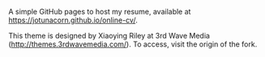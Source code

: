 A simple GitHub pages to host my resume, available at https://jotunacorn.github.io/online-cv/.

This theme is designed by Xiaoying Riley at 3rd Wave Media (http://themes.3rdwavemedia.com/). To access, visit the origin of the fork.
